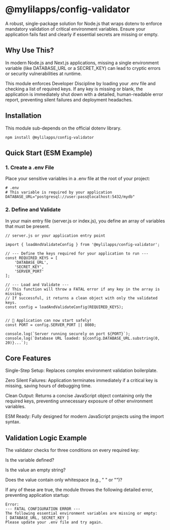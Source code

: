 # @mylilapps/config-validator
A robust, single-package solution for Node.js that wraps dotenv to enforce mandatory validation of critical environment variables. Ensure your application fails fast and clearly if essential secrets are missing or empty.

## Why Use This?
In modern Node.js and Next.js applications, missing a single environment variable (like DATABASE_URL or a SECRET_KEY) can lead to cryptic errors or security vulnerabilities at runtime.

This module enforces Developer Discipline by loading your .env file and checking a list of required keys. If any key is missing or blank, the application is immediately shut down with a detailed, human-readable error report, preventing silent failures and deployment headaches.

## Installation
This module sub-depends on the official dotenv library.
```
npm install @mylilapps/config-validator
```
## Quick Start (ESM Example)
### 1. Create a .env File
Place your sensitive variables in a .env file at the root of your project:
```
# .env
# This variable is required by your application
DATABASE_URL="postgresql://user:pass@localhost:5432/mydb"
```
### 2. Define and Validate
In your main entry file (server.js or index.js), you define an array of variables that must be present.
```
// server.js or your application entry point

import { loadAndValidateConfig } from '@mylilapps/config-validator';

// --- Define the keys required for your application to run ---
const REQUIRED_KEYS = [
    'DATABASE_URL', 
    'SECRET_KEY',
    'SERVER_PORT'
];

// --- Load and Validate ---
// This function will throw a FATAL error if any key in the array is missing.
// If successful, it returns a clean object with only the validated keys.
const config = loadAndValidateConfig(REQUIRED_KEYS);


// 🚀 Application can now start safely!
const PORT = config.SERVER_PORT || 8080;

console.log(`Server running securely on port ${PORT}`);
console.log(`Database URL loaded: ${config.DATABASE_URL.substring(0, 20)}...`);
```
## Core Features
Single-Step Setup: Replaces complex environment validation boilerplate.

Zero Silent Failures: Application terminates immediately if a critical key is missing, saving hours of debugging time.

Clean Output: Returns a concise JavaScript object containing only the required keys, preventing unnecessary exposure of other environment variables.

ESM Ready: Fully designed for modern JavaScript projects using the import syntax.

## Validation Logic Example
The validator checks for three conditions on every required key:

Is the variable defined?

Is the value an empty string?

Does the value contain only whitespace (e.g., "   " or "")?

If any of these are true, the module throws the following detailed error, preventing application startup:
```
Error:
--- FATAL CONFIGURATION ERROR ---
The following essential environment variables are missing or empty:
[ DATABASE_URL, SECRET_KEY ]
Please update your .env file and try again.
```
